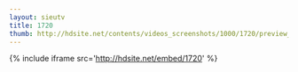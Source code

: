 ```yaml
---
layout: sieutv
title: 1720
thumb: http://hdsite.net/contents/videos_screenshots/1000/1720/preview_360p.mp4.jpg
---
```

{% include iframe src='http://hdsite.net/embed/1720' %}
 
